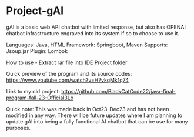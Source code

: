 # Project-gAI

gAI is a basic web API chatbot with limited response, but also has OPENAI chatbot infrastructure engraved into its system if so to choose to use it.


Languages: Java, HTML
Framework: Springboot, Maven
Supports: Jsoup.jar
Plugin: Lombok

How to use - Extract rar file into IDE Project folder

Quick preview of the program and its source codes: https://www.youtube.com/watch?v=H7vkqMk1q74

Link to my old project: https://github.com/BlackCatCode22/java-final-program-fall-23-Official3Lo

Quick note: This was made back in Oct23-Dec23 and has not been modified in any way. There will be future updates where I am planning to update gAI into being a fully functional AI chatbot that can be use for many purposes.
